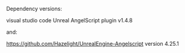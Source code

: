 Dependency versions:

visual studio code Unreal AngelScript plugin v1.4.8


and:

https://github.com/Hazelight/UnrealEngine-Angelscript version 4.25.1

